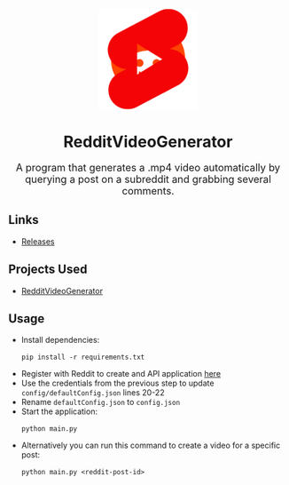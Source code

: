 <div align ="center">

<img src="projectInfo/icon.png" width="180">

# RedditVideoGenerator

<span style="font-size:18px;">A program that generates a .mp4 video automatically by querying a post on a subreddit and grabbing several comments. </span>

</div>

## Links

- [Releases](https://github.com/etcherfx/RedditVideoGenerator/releases)

## Projects Used

- [RedditVideoGenerator](https://github.com/Shifty-The-Dev/RedditVideoGenerator)

## Usage

- Install dependencies:
  ```
  pip install -r requirements.txt
  ```
- Register with Reddit to create and API application [here](https://www.reddit.com/prefs/apps/)
- Use the credentials from the previous step to update `config/defaultConfig.json` lines 20-22
- Rename `defaultConfig.json` to `config.json`
- Start the application:
  ```
  python main.py
  ```
- Alternatively you can run this command to create a video for a specific post:
  ```
  python main.py <reddit-post-id>
  ```
